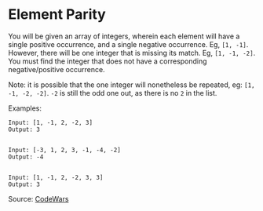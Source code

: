 # Element Parity

You will be given an array of integers, wherein each element will have a single positive occurrence, and a single negative occurrence. Eg, `[1, -1]`. However, there will be one integer that is missing its match. Eg, `[1, -1, -2]`. You must find the integer that does not have a corresponding negative/positive occurrence. 

Note: it is possible that the one integer will nonetheless be repeated, eg: `[1, -1, -2, -2]`. `-2` is still the odd one out, as there is no `2` in the list.

Examples:
```
Input: [1, -1, 2, -2, 3]
Output: 3


Input: [-3, 1, 2, 3, -1, -4, -2] 
Output: -4


Input: [1, -1, 2, -2, 3, 3]
Output: 3
```

Source: [CodeWars](https://www.codewars.com/kata/5a092d9e46d843b9db000064)